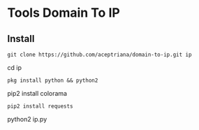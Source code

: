 # Tools Domain To IP


## Install 


```
git clone https://github.com/aceptriana/domain-to-ip.git ip

```
cd ip

```
pkg install python && python2

```
pip2 install colorama

```
pip2 install requests

```
python2 ip.py

